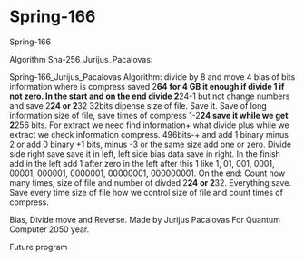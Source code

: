 # Spring-166
Spring-166

Algorithm Sha-256_Jurijus_Pacalovas:

Spring-166_Jurijus_Pacalovas Algorithm: divide by 8 and move 4 bias of bits information where is compress saved 2**64 for 4 GB it enough if divide 1 if not zero. In the start and on the end divide 2**24-1 but not change numbers and save 2**24 or 2**32 32bits dipense size of file. Save it. Save of long information size of file, save times of compress 1-2**24 save it while we get 2**256 bits. For extract we need find information+ what divide plus while we extract we check information compress. 496bits-+ and add 1 binary minus 2  or add 0 binary +1 bits, minus -3 or the same size add one or zero. Divide side right save save it in left, left side bias data save in right. In the finish add in the left add 1 after zero in the left after this 1 like 1, 01, 001, 0001, 00001, 000001, 0000001, 00000001, 000000001. On the end: Count how many times, size of file and number of divded 2**24 or 2**32. Everything save. Save every time size of file how we control size of file and count times of compress.

Bias, Divide move and Reverse.
Made by Jurijus Pacalovas
For Quantum Computer 2050 year.

Future program 
